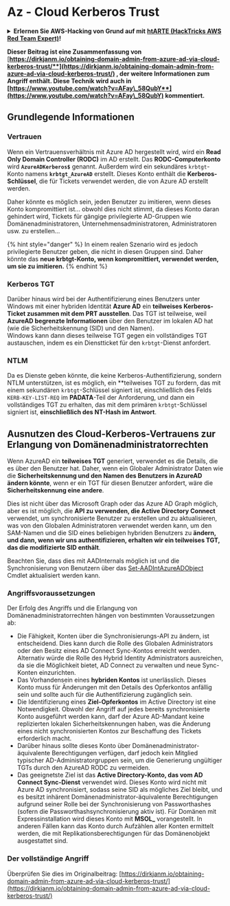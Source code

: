 # Az - Cloud Kerberos Trust

<details>

<summary><strong>Erlernen Sie AWS-Hacking von Grund auf mit</strong> <a href="https://training.hacktricks.xyz/courses/arte"><strong>htARTE (HackTricks AWS Red Team Expert)</strong></a><strong>!</strong></summary>

Andere Möglichkeiten, HackTricks zu unterstützen:

* Wenn Sie Ihr **Unternehmen in HackTricks beworben sehen möchten** oder **HackTricks im PDF-Format herunterladen möchten**, überprüfen Sie die [**ABONNEMENTPLÄNE**](https://github.com/sponsors/carlospolop)!
* Holen Sie sich das [**offizielle PEASS & HackTricks-Merchandise**](https://peass.creator-spring.com)
* Entdecken Sie [**The PEASS Family**](https://opensea.io/collection/the-peass-family), unsere Sammlung exklusiver [**NFTs**](https://opensea.io/collection/the-peass-family)
* **Treten Sie der** 💬 [**Discord-Gruppe**](https://discord.gg/hRep4RUj7f) oder der [**Telegram-Gruppe**](https://t.me/peass) bei oder **folgen** Sie uns auf **Twitter** 🐦 [**@hacktricks_live**](https://twitter.com/hacktricks_live)**.**
* **Teilen Sie Ihre Hacking-Tricks, indem Sie PRs an die** [**HackTricks**](https://github.com/carlospolop/hacktricks) und [**HackTricks Cloud**](https://github.com/carlospolop/hacktricks-cloud) Github-Repositorys einreichen.

</details>

**Dieser Beitrag ist eine Zusammenfassung von** [**https://dirkjanm.io/obtaining-domain-admin-from-azure-ad-via-cloud-kerberos-trust/**](https://dirkjanm.io/obtaining-domain-admin-from-azure-ad-via-cloud-kerberos-trust/) **, der weitere Informationen zum Angriff enthält. Diese Technik wird auch in** [**https://www.youtube.com/watch?v=AFay\_58QubY**](https://www.youtube.com/watch?v=AFay\_58QubY)** kommentiert.**

## Grundlegende Informationen

### Vertrauen

Wenn ein Vertrauensverhältnis mit Azure AD hergestellt wird, wird ein **Read Only Domain Controller (RODC)** im AD erstellt. Das **RODC-Computerkonto** wird **`AzureADKerberos$`** genannt. Außerdem wird ein sekundäres `krbtgt`-Konto namens **`krbtgt_AzureAD`** erstellt. Dieses Konto enthält die **Kerberos-Schlüssel**, die für Tickets verwendet werden, die von Azure AD erstellt werden.

Daher könnte es möglich sein, jeden Benutzer zu imitieren, wenn dieses Konto kompromittiert ist... obwohl dies nicht stimmt, da dieses Konto daran gehindert wird, Tickets für gängige privilegierte AD-Gruppen wie Domänenadministratoren, Unternehmensadministratoren, Administratoren usw. zu erstellen...

{% hint style="danger" %}
In einem realen Szenario wird es jedoch privilegierte Benutzer geben, die nicht in diesen Gruppen sind. Daher könnte das **neue krbtgt-Konto, wenn kompromittiert, verwendet werden, um sie zu imitieren.**
{% endhint %}

### Kerberos TGT

Darüber hinaus wird bei der Authentifizierung eines Benutzers unter Windows mit einer hybriden Identität **Azure AD** ein **teilweises Kerberos-Ticket zusammen mit dem PRT ausstellen**. Das TGT ist teilweise, weil **AzureAD begrenzte Informationen** über den Benutzer im lokalen AD hat (wie die Sicherheitskennung (SID) und den Namen).\
Windows kann dann dieses teilweise TGT gegen ein vollständiges TGT austauschen, indem es ein Dienstticket für den `krbtgt`-Dienst anfordert.&#x20;

### NTLM

Da es Dienste geben könnte, die keine Kerberos-Authentifizierung, sondern NTLM unterstützen, ist es möglich, ein **teilweises TGT zu fordern, das mit einem sekundären `krbtgt`-Schlüssel signiert ist, einschließlich des Felds `KERB-KEY-LIST-REQ` im **PADATA**-Teil der Anforderung, und dann ein vollständiges TGT zu erhalten, das mit dem primären `krbtgt`-Schlüssel signiert ist, **einschließlich des NT-Hash im Antwort**.

## Ausnutzen des Cloud-Kerberos-Vertrauens zur Erlangung von Domänenadministratorrechten <a href="#abusing-cloud-kerberos-trust-to-obtain-domain-admin" id="abusing-cloud-kerberos-trust-to-obtain-domain-admin"></a>

Wenn AzureAD ein **teilweises TGT** generiert, verwendet es die Details, die es über den Benutzer hat. Daher, wenn ein Globaler Administrator Daten wie die **Sicherheitskennung und den Namen des Benutzers in AzureAD ändern könnte**, wenn er ein TGT für diesen Benutzer anfordert, wäre die **Sicherheitskennung eine andere**.

Dies ist nicht über das Microsoft Graph oder das Azure AD Graph möglich, aber es ist möglich, die **API zu verwenden, die Active Directory Connect** verwendet, um synchronisierte Benutzer zu erstellen und zu aktualisieren, was von den Globalen Administratoren verwendet werden kann, um den SAM-Namen und die SID eines beliebigen hybriden Benutzers zu **ändern, und dann, wenn wir uns authentifizieren, erhalten wir ein teilweises TGT, das die modifizierte SID enthält**.

Beachten Sie, dass dies mit AADInternals möglich ist und die Synchronisierung von Benutzern über das [Set-AADIntAzureADObject](https://aadinternals.com/aadinternals/#set-aadintazureadobject-a) Cmdlet aktualisiert werden kann.

### Angriffsvoraussetzungen <a href="#attack-prerequisites" id="attack-prerequisites"></a>

Der Erfolg des Angriffs und die Erlangung von Domänenadministratorrechten hängen von bestimmten Voraussetzungen ab:

* Die Fähigkeit, Konten über die Synchronisierungs-API zu ändern, ist entscheidend. Dies kann durch die Rolle des Globalen Administrators oder den Besitz eines AD Connect Sync-Kontos erreicht werden. Alternativ würde die Rolle des Hybrid Identity Administrators ausreichen, da sie die Möglichkeit bietet, AD Connect zu verwalten und neue Sync-Konten einzurichten.
* Das Vorhandensein eines **hybriden Kontos** ist unerlässlich. Dieses Konto muss für Änderungen mit den Details des Opferkontos anfällig sein und sollte auch für die Authentifizierung zugänglich sein.
* Die Identifizierung eines **Ziel-Opferkontos** im Active Directory ist eine Notwendigkeit. Obwohl der Angriff auf jedes bereits synchronisierte Konto ausgeführt werden kann, darf der Azure AD-Mandant keine replizierten lokalen Sicherheitskennungen haben, was die Änderung eines nicht synchronisierten Kontos zur Beschaffung des Tickets erforderlich macht.
* Darüber hinaus sollte dieses Konto über Domänenadministrator-äquivalente Berechtigungen verfügen, darf jedoch kein Mitglied typischer AD-Administratorgruppen sein, um die Generierung ungültiger TGTs durch den AzureAD RODC zu vermeiden.
* Das geeignetste Ziel ist das **Active Directory-Konto, das vom AD Connect Sync-Dienst** verwendet wird. Dieses Konto wird nicht mit Azure AD synchronisiert, sodass seine SID als mögliches Ziel bleibt, und es besitzt inhärent Domänenadministrator-äquivalente Berechtigungen aufgrund seiner Rolle bei der Synchronisierung von Passworthashes (sofern die Passworthashsynchronisierung aktiv ist). Für Domänen mit Expressinstallation wird dieses Konto mit **MSOL\_** vorangestellt. In anderen Fällen kann das Konto durch Aufzählen aller Konten ermittelt werden, die mit Replikationsberechtigungen für das Domänenobjekt ausgestattet sind.

### Der vollständige Angriff <a href="#the-full-attack" id="the-full-attack"></a>

Überprüfen Sie dies im Originalbeitrag: [https://dirkjanm.io/obtaining-domain-admin-from-azure-ad-via-cloud-kerberos-trust/](https://dirkjanm.io/obtaining-domain-admin-from-azure-ad-via-cloud-kerberos-trust/)
